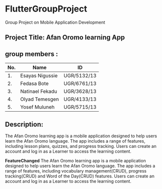 # FlutterGroupProject
Group Project on Mobile Application Development <br/>
## Project Title: Afan Oromo learning App
## group members :<br/>
|No.|Name|ID|
| --- | --- | --- | 
|1.| Esayas Nigussie| UGR/5132/13|
|2.| Fedasa Bote| UGR/6761/13|
|3.| Natinael Fekadu| UGR/3628/13|
|4.|Olyad Temesgen| UGR/4133/13|
|5.| Yosef Muluneh| UGR/5715/13|

## Description: <br/>


The Afan Oromo learning app is a mobile application designed to help users learn the Afan Oromo language. 
The app includes a range of features, including lesson plans, quizzes, and progress tracking. Users can create an account and log in
as a Learner to access the learning content.

 **FeatureChanged**
 The Afan Oromo learning app is a mobile application designed to help users learn the Afan Oromo language. 
The app includes a range of features, including vocabulary management(CRUD), progress tracking(CRUD) and Word of the Day(CRUD) features. Users can create an account and log in as a Learner to access the learning content.
